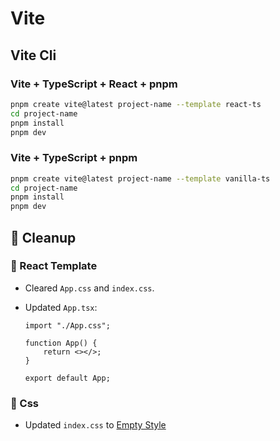 # Vite

## Vite Cli

### Vite + TypeScript + React + pnpm

```bash
pnpm create vite@latest project-name --template react-ts
cd project-name
pnpm install
pnpm dev
```

### Vite + TypeScript + pnpm

```bash
pnpm create vite@latest project-name --template vanilla-ts
cd project-name
pnpm install
pnpm dev
```

## 🧹 Cleanup

### 🧹 React Template

* Cleared `App.css` and `index.css`.
* Updated `App.tsx`:

  ```tsx
  import "./App.css";

  function App() {
      return <></>;
  }

  export default App;
  ```

### 🧹 Css

* Updated `index.css` to [Empty Style](../css/style.md)
